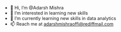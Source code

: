 - 👋 Hi, I’m @Adarsh Mishra
- 👀 I’m interested in learning new skills
- 🌱 I’m currently learning new skills in data analytics
- 📫 Reach me at adarshmishraoffi@rediffmail.com

<!---
AdarshMishra-IITD/AdarshMishra-IITD is a ✨ special ✨ repository because its `README.md` (this file) appears on your GitHub profile.
You can click the Preview link to take a look at your changes.
--->
